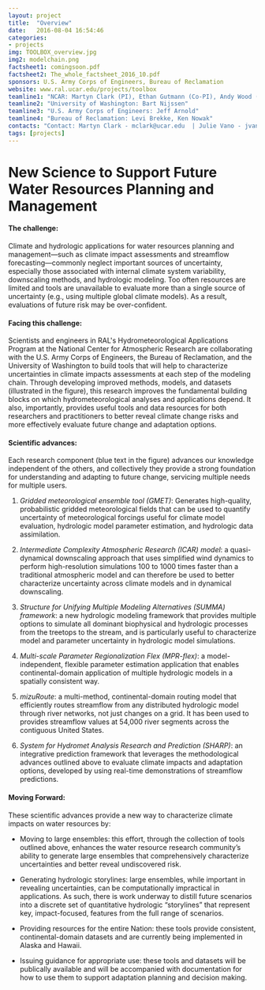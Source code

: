 ```yaml
---
layout: project
title:  "Overview"
date:   2016-08-04 16:54:46
categories:
- projects
img: TOOLBOX_overview.jpg
img2: modelchain.png
factsheet1: comingsoon.pdf
factsheet2: The_whole_factsheet_2016_10.pdf
sponsors: U.S. Army Corps of Engineers, Bureau of Reclamation
website: www.ral.ucar.edu/projects/toolbox
teamline1: "NCAR: Martyn Clark (PI), Ethan Gutmann (Co-PI), Andy Wood (Co-PI), Andy Newman, Naoki Mizukami, Julie Vano"
teamline2: "University of Washington: Bart Nijssen"
teamline3: "U.S. Army Corps of Engineers: Jeff Arnold"
teamline4: "Bureau of Reclamation: Levi Brekke, Ken Nowak"
contacts: "Contact: Martyn Clark - mclark@ucar.edu  | Julie Vano - jvano@ucar.edu"
tags: [projects]
---
```


# New Science to Support Future Water Resources Planning and Management 

#### **The challenge:** 

Climate and hydrologic applications for water resources planning and management—such as climate impact assessments and streamflow forecasting—commonly neglect important sources of uncertainty, especially those associated with internal climate system variability, downscaling methods, and hydrologic modeling.  Too often resources are limited and tools are unavailable to evaluate more than a single source of uncertainty (e.g., using multiple global climate models).  As a result, evaluations of future risk may be over-confident.

#### **Facing this challenge:**

Scientists and engineers in RAL's Hydrometeorological Applications Program at the National Center for Atmospheric Research are collaborating with the U.S. Army Corps of Engineers, the Bureau of Reclamation, and the University of Washington to build tools that will help to characterize uncertainties in climate impacts assessments at each step of the modeling chain. Through developing improved methods, models, and datasets (illustrated in the figure), this research improves the fundamental building blocks on which hydrometeorological analyses and applications depend. It also, importantly, provides useful tools and data resources for both researchers and practitioners to better reveal climate change risks and more effectively evaluate future change and adaptation options.

#### **Scientific advances:**

Each research component (blue text in the figure) advances our knowledge independent of the others, and collectively they provide a strong foundation for understanding and adapting to future change, servicing multiple needs for multiple users.

1.	*Gridded meteorological ensemble tool (GMET)*: Generates high-quality, probabilistic gridded meteorological fields that can be used to quantify uncertainty of meteorological forcings useful for climate model evaluation, hydrologic model parameter estimation, and hydrologic data assimilation.

2.  *Intermediate Complexity Atmospheric Research (ICAR) model*: a quasi-dynamical downscaling approach that uses simplified wind dynamics to perform high-resolution simulations 100 to 1000 times faster than a traditional atmospheric model and can therefore be used to better characterize uncertainty across climate models and in dynamical downscaling.

3.	*Structure for Unifying Multiple Modeling Alternatives (SUMMA) framework*: a new hydrologic modeling framework that provides multiple options to simulate all dominant biophysical and hydrologic processes from the treetops to the stream, and is particularly useful to characterize model and parameter uncertainty in hydrologic model simulations.

4.	*Multi-scale Parameter Regionalization Flex (MPR-flex)*: a model-independent, flexible parameter estimation application that enables continental-domain application of multiple hydrologic models in a spatially consistent way.

5.	*mizuRoute*: a multi-method, continental-domain routing model that efficiently routes streamflow from any distributed hydrologic model through river networks, not just changes on a grid.  It has been used to provides streamflow values at 54,000 river segments across the contiguous United States.

6.	*System for Hydromet Analysis Research and Prediction (SHARP)*: an integrative prediction framework that leverages the methodological advances outlined above to evaluate climate impacts and adaptation options, developed by using real-time demonstrations of streamflow predictions.


#### **Moving Forward:** 

These scientific advances provide a new way to characterize climate impacts on water resources by:

*   Moving to large ensembles: this effort, through the collection of tools outlined above, enhances the water resource research community’s ability to generate large ensembles that comprehensively characterize uncertainties and better reveal undiscovered risk.

*   Generating hydrologic storylines: large ensembles, while important in revealing uncertainties, can be computationally impractical in applications.  As such, there is work underway to distill future scenarios into a discrete set of quantitative hydrologic “storylines” that represent key, impact-focused, features from the full range of scenarios.

*   Providing resources for the entire Nation: these tools provide consistent, continental-domain datasets and are currently being implemented in Alaska and Hawaii.

*   Issuing guidance for appropriate use: these tools and datasets will be publically available and will be accompanied with documentation for how to use them to support adaptation planning and decision making.
